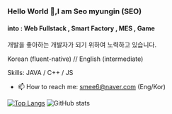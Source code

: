 ### Hello World 👋,I am Seo myungin (SEO)
#### into : Web Fullstack , Smart Factory , MES , Game

개발을 좋아하는 개발자가 되기 위하여 노력하고 있습니다.

Korean (fluent-native) // English (intermediate)

Skills: JAVA / C++ / JS

- 📫 How to reach me: smee6@naver.com (Eng/Kor) 

[![Top Langs](https://github-readme-stats.vercel.app/api/top-langs/?username=smee6)](https://github.com/anuraghazra/github-readme-stats) ![GitHub stats](https://github-readme-stats.vercel.app/api?username=smee6&show_icons=true)  
